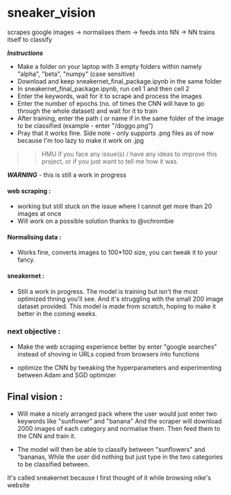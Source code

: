 # sneaker_vision #
scrapes google images -> normalises them -> feeds into NN -> NN trains itself to classify 

***Instructions***
* Make a folder on your laptop with 3 empty folders within namely "alpha", "beta", "numpy" (case sensitive)
* Download and keep sneakernet_final_package.ipynb in the same folder 
* In sneakernet_final_package.ipynb, run cell 1 and then cell 2 
* Enter the keywords, wait for it to scrape and process the images
* Enter the number of epochs (no. of times the CNN will have to go through the whole dataset) and wait for it to train
* After training, enter the path ( or name if in the same folder of the image to be classified 
(example - enter "<folder>/doggo.png") 
* Pray that it works fine. 
Side note - only supports .png files as of now because I'm too lazy to make it work on .jpg

>> HMU if you face any issue(s) / have any ideas to improve this project, or if you just want to tell me how it was.


***WARNING*** - this is still a work in progress 

#### web scraping :
  * working but still stuck on the issue where I cannot get more than 20 images at once
  * Will work on a possible solution thanks to @vchrombie

#### Normalising data :
  * Works fine, converts images to 100*100 size, you can tweak it to your fancy.    
  
#### sneakernet  :
  * Still a work in progress. The model is training but isn't the most optimized thning you'll see. And it's struggling with the small 200 image dataset provided. This model is made from scratch, hoping to make it better in the coming weeks.
  
### next objective :
  
  * Make the web scraping experience better by enter "google searches" instead of shoving in URLs copied from browsers into functions
  
  * optimize the CNN by tweaking the hyperparameters and experimenting between Adam and SGD optimizer
  
  
## Final vision  :
 * Will make a nicely arranged pack where the user would just enter two keywords like "sunflower" and "banana"
 And the scraper will download 2000 images of each category and normalise them.
 Then feed them to the CNN and train it. 
 
 * The model will then be able to classify between "sunflowers" and "bananas, 
 While the user did nothing but just type in the two categories to be classified between. 
 
 It's called sneakernet because I first thought of it while browsing nike's website

